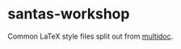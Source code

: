 # santas-workshop

Common LaTeX style files split out from [multidoc](https://github.com/ethwu/multidoc).
